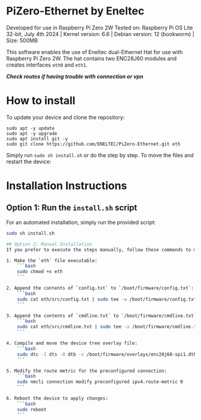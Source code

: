 # PiZero-Ethernet by Eneltec

Developed for use in Raspberry Pi Zero 2W
Tested on: Raspberry Pi OS Lite 32-bit, July 4th 2024 | Kernel version: 6.6 | Debian version: 12 (bookworm) | Size: 500MB

This software enables the use of Eneltec dual-Ethernet Hat for use with Raspberry Pi Zero 2W. The hat contains two ENC28J60 modules and creates interfaces ```eth0``` and ```eth1```.

***Check routes if having trouble with connection or vpn***

# How to install


To update your device and clone the repository:
```
sudo apt -y update
sudo apt -y upgrade
sudo apt install git -y
sudo git clone https://github.com/ENELTEC/PiZero-Ethernet.git eth

```
Simply run ``` sudo sh install.sh ``` or do the step by step.
To move the files and restart the device:
# Installation Instructions

## Option 1: Run the `install.sh` script
For an automated installation, simply run the provided script:

```bash
sudo sh install.sh

## Option 2: Manual Installation
If you prefer to execute the steps manually, follow these commands to move the files and restart the device:

1. Make the `eth` file executable:
    ```bash
    sudo chmod +x eth
    ```

2. Append the contents of `config.txt` to `/boot/firmware/config.txt`:
    ```bash
    sudo cat eth/src/config.txt | sudo tee -a /boot/firmware/config.txt
    ```

3. Append the contents of `cmdline.txt` to `/boot/firmware/cmdline.txt`:
    ```bash
    sudo cat eth/src/cmdline.txt | sudo tee -a /boot/firmware/cmdline.txt
    ```

4. Compile and move the device tree overlay file:
    ```bash
    sudo dtc -I dts -O dtb -o /boot/firmware/overlays/enc28j60-spi1.dtbo eth/src/enc28j60-spi1.dts
    ```

5. Modify the route metric for the preconfigured connection:
    ```bash
    sudo nmcli connection modify preconfigured ipv4.route-metric 0
    ```

6. Reboot the device to apply changes:
    ```bash
    sudo reboot
    ```
